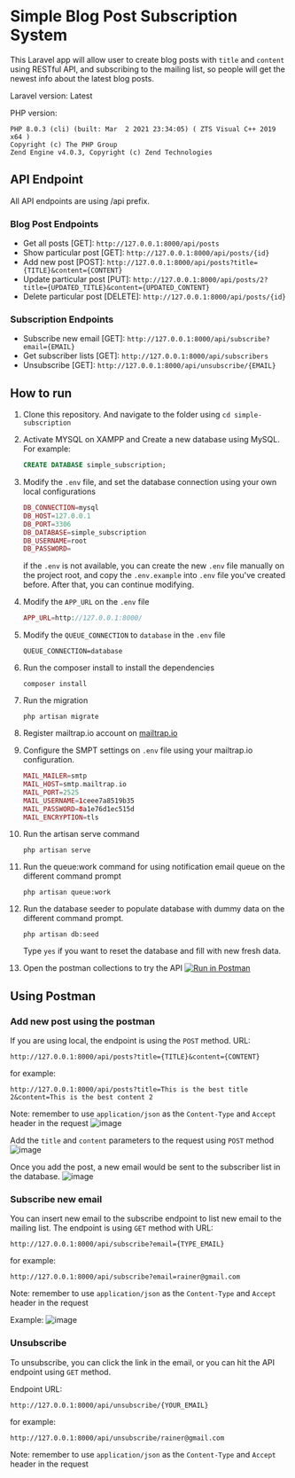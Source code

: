 # Simple Blog Post Subscription System
This Laravel app will allow user to create blog posts with `title` and `content` using RESTful API, and subscribing to the mailing list, so people will get the newest info about the latest blog posts.

Laravel version: Latest

PHP version:
```
PHP 8.0.3 (cli) (built: Mar  2 2021 23:34:05) ( ZTS Visual C++ 2019 x64 )
Copyright (c) The PHP Group
Zend Engine v4.0.3, Copyright (c) Zend Technologies
```

## API Endpoint
All API endpoints are using /api prefix.

### Blog Post Endpoints
- Get all posts [GET]: `http://127.0.0.1:8000/api/posts`
- Show particular post [GET]: `http://127.0.0.1:8000/api/posts/{id}`
- Add new post [POST]: `http://127.0.0.1:8000/api/posts?title={TITLE}&content={CONTENT}`
- Update particular post [PUT]: `http://127.0.0.1:8000/api/posts/2?title={UPDATED_TITLE}&content={UPDATED_CONTENT}`
- Delete particular post [DELETE]: `http://127.0.0.1:8000/api/posts/{id}`

### Subscription Endpoints
- Subscribe new email [GET]: `http://127.0.0.1:8000/api/subscribe?email={EMAIL}`
- Get subscriber lists [GET]: `http://127.0.0.1:8000/api/subscribers`
- Unsubscribe [GET]: `http://127.0.0.1:8000/api/unsubscribe/{EMAIL}`

## How to run
1. Clone this repository. And navigate to the folder using `cd simple-subscription`
2. Activate MYSQL on XAMPP and Create a new database using MySQL. For example:
    ```sql
    CREATE DATABASE simple_subscription;
    ```
3. Modify the `.env` file, and set the database connection using your own local configurations
    ```php
    DB_CONNECTION=mysql
    DB_HOST=127.0.0.1
    DB_PORT=3306
    DB_DATABASE=simple_subscription
    DB_USERNAME=root
    DB_PASSWORD=
    ```
    
    if the `.env` is not available, you can create the new `.env` file manually on the project root, and copy the `.env.example` into `.env` file you've created before. After that, you can continue modifying.
    
4. Modify the `APP_URL` on the `.env` file
    ```php
    APP_URL=http://127.0.0.1:8000/
    ```
5. Modify the `QUEUE_CONNECTION` to `database` in the `.env` file
    ```
    QUEUE_CONNECTION=database
    ```
6. Run the composer install to install the dependencies
    ```
    composer install
    ```
7. Run the migration
    ```
    php artisan migrate
    ```
8. Register mailtrap.io account on [mailtrap.io](https://mailtrap.io)
9. Configure the SMPT settings on `.env` file using your mailtrap.io configuration.
    ```php
    MAIL_MAILER=smtp
    MAIL_HOST=smtp.mailtrap.io
    MAIL_PORT=2525
    MAIL_USERNAME=1ceee7a8519b35
    MAIL_PASSWORD=8a1e76d1ec515d
    MAIL_ENCRYPTION=tls
    ```
10. Run the artisan serve command
    ```
    php artisan serve
    ```
11. Run the queue:work command for using notification email queue on the different command prompt
    ```
    php artisan queue:work
    ```
12. Run the database seeder to populate database with dummy data on the different command prompt.
    ```
    php artisan db:seed
    ```
    Type `yes` if you want to reset the database and fill with new fresh data.
13. Open the postman collections to try the API
    [![Run in Postman](https://run.pstmn.io/button.svg)](https://god.postman.co/run-collection/d6ecad4c27effd09e4cc?action=collection%2Fimport)
    
## Using Postman
### Add new post using the postman

If you are using local, the endpoint is using the `POST` method. URL:
```
http://127.0.0.1:8000/api/posts?title={TITLE}&content={CONTENT}
```

for example:
```
http://127.0.0.1:8000/api/posts?title=This is the best title 2&content=This is the best content 2
```

Note: remember to use `application/json` as the `Content-Type` and `Accept` header in the request
![image](https://user-images.githubusercontent.com/34080279/184169076-2cce3362-72a2-4bb9-9ebe-4c9340c5f838.png)

Add the `title` and `content` parameters to the request using `POST` method
![image](https://user-images.githubusercontent.com/34080279/184168855-cce9584c-e7e3-465e-9d24-474c29a98d3e.png)

Once you add the post, a new email would be sent to the subscriber list in the database.
![image](https://user-images.githubusercontent.com/34080279/184169779-fb8a11d9-eefd-42af-83dc-a516cf1427c3.png)


### Subscribe new email
You can insert new email to the subscribe endpoint to list new email to the mailing list.
The endpoint is using `GET` method with URL:
```
http://127.0.0.1:8000/api/subscribe?email={TYPE_EMAIL}
```

for example:
```
http://127.0.0.1:8000/api/subscribe?email=rainer@gmail.com
```

Note: remember to use `application/json` as the `Content-Type` and `Accept` header in the request

Example:
![image](https://user-images.githubusercontent.com/34080279/184171025-7222fdcb-9b7d-4f96-b3b9-1023ef3b797f.png)


### Unsubscribe
To unsubscribe, you can click the link in the email, or you can hit the API endpoint using `GET` method.

Endpoint URL:
```
http://127.0.0.1:8000/api/unsubscribe/{YOUR_EMAIL}
```

for example:
```
http://127.0.0.1:8000/api/unsubscribe/rainer@gmail.com
```

Note: remember to use `application/json` as the `Content-Type` and `Accept` header in the request


